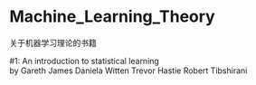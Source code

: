 # Machine_Learning_Theory
关于机器学习理论的书籍

#1: An introduction to statistical learning   
    by Gareth James  Daniela Witten  Trevor Hastie  Robert Tibshirani
